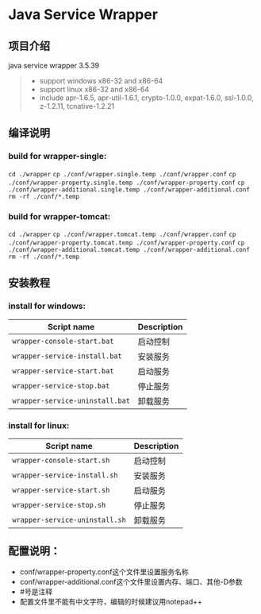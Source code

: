 # Java Service Wrapper

## 项目介绍

java service wrapper 3.5.39
>  - support windows x86-32 and x86-64
>  - support linux x86-32 and x86-64
>  - include apr-1.6.5, apr-util-1.6.1, crypto-1.0.0, expat-1.6.0, ssl-1.0.0, z-1.2.11, tcnative-1.2.21

## 编译说明

### build for wrapper-single:
   `cd ./wrapper`
   `cp ./conf/wrapper.single.temp ./conf/wrapper.conf`
   `cp ./conf/wrapper-property.single.temp ./conf/wrapper-property.conf`
   `cp ./conf/wrapper-additional.single.temp ./conf/wrapper-additional.conf`
   `rm -rf ./conf/*.temp`

### build for wrapper-tomcat:
   `cd ./wrapper`
   `cp ./conf/wrapper.tomcat.temp ./conf/wrapper.conf`
   `cp ./conf/wrapper-property.tomcat.temp ./conf/wrapper-property.conf`
   `cp ./conf/wrapper-additional.tomcat.temp ./conf/wrapper-additional.conf`
   `rm -rf ./conf/*.temp`

## 安装教程

### install for windows:

   | Script name                      | Description                    |
   | -------------------------------- | ------------------------------ |
   | `wrapper-console-start.bat`      | 启动控制     |
   | `wrapper-service-install.bat`    | 安装服务     |
   | `wrapper-service-start.bat`      | 启动服务     |
   | `wrapper-service-stop.bat`       | 停止服务     |
   | `wrapper-service-uninstall.bat`  | 卸载服务     |

### install for linux:

   | Script name                      | Description                    |
   | -------------------------------- | ------------------------------ |
   | `wrapper-console-start.sh`       | 启动控制     |
   | `wrapper-service-install.sh`     | 安装服务     |
   | `wrapper-service-start.sh`       | 启动服务     |
   | `wrapper-service-stop.sh`        | 停止服务     |
   | `wrapper-service-uninstall.sh`   | 卸载服务     |

## 配置说明：

- conf/wrapper-property.conf这个文件里设置服务名称
- conf/wrapper-additional.conf这个文件里设置内存、端口、其他-D参数
- \#号是注释
- 配置文件里不能有中文字符，编辑的时候建议用notepad++
